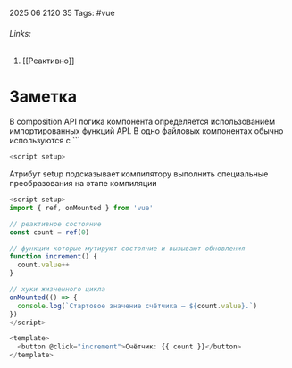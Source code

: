 2025 06 2120 35
Tags: #vue 
###### Links: 
1) [[Реактивно]]
# Заметка
В composition API логика компонента определяется использованием импортированных функций API. В одно файловых компонентах обычно используются с ```
```javascript
<script setup>
```
Атрибут setup подсказывает компилятору выполнить специальные преобразования на этапе компиляции
```javascript
<script setup>
import { ref, onMounted } from 'vue'

// реактивное состояние
const count = ref(0)

// функции которые мутируют состояние и вызывают обновления
function increment() {
  count.value++
}

// хуки жизненного цикла
onMounted(() => {
  console.log(`Стартовое значение счётчика — ${count.value}.`)
})
</script>

<template>
  <button @click="increment">Счётчик: {{ count }}</button>
</template>
```